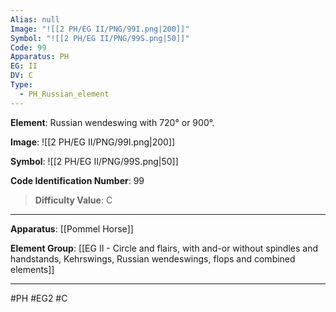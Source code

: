 ```yaml
---
Alias: null
Image: "![[2 PH/EG II/PNG/99I.png|200]]"
Symbol: "![[2 PH/EG II/PNG/99S.png|50]]"
Code: 99
Apparatus: PH
EG: II
DV: C
Type:
  - PH_Russian_element
---
```

**Element**: Russian wendeswing with 720° or 900°.

**Image**:
![[2 PH/EG II/PNG/99I.png|200]]

**Symbol**:
![[2 PH/EG II/PNG/99S.png|50]]

**Code Identification Number**: 99

>**Difficulty Value**: C

___
**Apparatus**: [[Pommel Horse]]

**Element Group**: [[EG II - Circle and flairs, with and-or without spindles and handstands, Kehrswings, Russian wendeswings, flops and combined elements]]
___
#PH #EG2 #C
